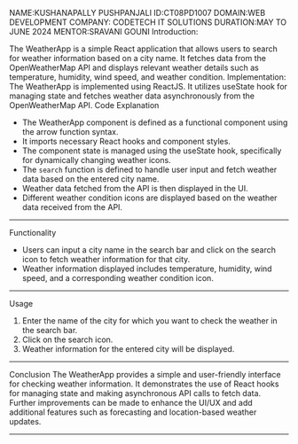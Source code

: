 NAME:KUSHANAPALLY PUSHPANJALI
ID:CT08PD1007
DOMAIN:WEB DEVELOPMENT
COMPANY: CODETECH IT SOLUTIONS
DURATION:MAY TO JUNE 2024
MENTOR:SRAVANI GOUNI
Introduction:

The WeatherApp is a simple React application that allows users to search for weather information based on a city name. It fetches data from the OpenWeatherMap API and displays relevant weather details such as temperature, humidity, wind speed, and weather condition.
Implementation:
The WeatherApp is implemented using ReactJS. It utilizes useState hook for managing state and fetches weather data asynchronously from the OpenWeatherMap API.
Code Explanation
- The WeatherApp component is defined as a functional component using the arrow function syntax.
- It imports necessary React hooks and component styles.
- The component state is managed using the useState hook, specifically for dynamically changing weather icons.
- The `search` function is defined to handle user input and fetch weather data based on the entered city name.
- Weather data fetched from the API is then displayed in the UI.
- Different weather condition icons are displayed based on the weather data received from the API.
---------------------------------------------------------------------------------------------------------------------------------
Functionality
- Users can input a city name in the search bar and click on the search icon to fetch weather information for that city.
- Weather information displayed includes temperature, humidity, wind speed, and a corresponding weather condition icon.
---------------------------------------------------------------------------------------------------------------------------------
Usage
1. Enter the name of the city for which you want to check the weather in the search bar.
2. Click on the search icon.
3. Weather information for the entered city will be displayed.
---------------------------------------------------------------------------------------------------------------------------------
Conclusion
The WeatherApp provides a simple and user-friendly interface for checking weather information. It demonstrates the use of React hooks for managing state and making asynchronous API calls to fetch data. Further improvements can be made to enhance the UI/UX and add additional features such as forecasting and location-based weather updates.

---------------------------------------------------------------------------------------------------------------------------------
